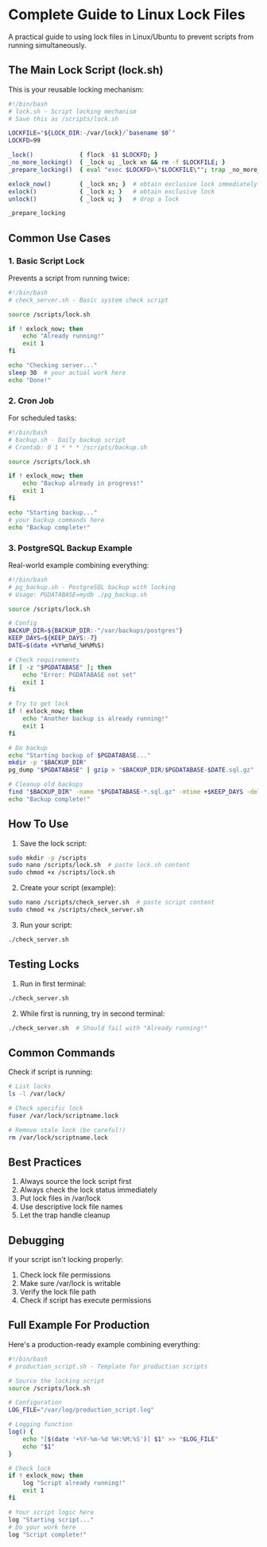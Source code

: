 # Complete Guide to Linux Lock Files

A practical guide to using lock files in Linux/Ubuntu to prevent scripts from running simultaneously.

## The Main Lock Script (lock.sh)

This is your reusable locking mechanism:

```bash
#!/bin/bash
# lock.sh - Script locking mechanism
# Save this as /scripts/lock.sh

LOCKFILE="${LOCK_DIR:-/var/lock}/`basename $0`"
LOCKFD=99

_lock()             { flock -$1 $LOCKFD; }
_no_more_locking()  { _lock u; _lock xn && rm -f $LOCKFILE; }
_prepare_locking()  { eval "exec $LOCKFD>\"$LOCKFILE\""; trap _no_more_locking EXIT; }

exlock_now()        { _lock xn; }  # obtain exclusive lock immediately or fail
exlock()            { _lock x; }   # obtain exclusive lock
unlock()            { _lock u; }   # drop a lock

_prepare_locking
```

## Common Use Cases

### 1. Basic Script Lock

Prevents a script from running twice:

```bash
#!/bin/bash
# check_server.sh - Basic system check script

source /scripts/lock.sh

if ! exlock_now; then
    echo "Already running!"
    exit 1
fi

echo "Checking server..."
sleep 30  # your actual work here
echo "Done!"
```

### 2. Cron Job

For scheduled tasks:

```bash
#!/bin/bash
# backup.sh - Daily backup script
# Crontab: 0 1 * * * /scripts/backup.sh

source /scripts/lock.sh

if ! exlock_now; then
    echo "Backup already in progress!"
    exit 1
fi

echo "Starting backup..."
# your backup commands here
echo "Backup complete!"
```

### 3. PostgreSQL Backup Example

Real-world example combining everything:

```bash
#!/bin/bash
# pg_backup.sh - PostgreSQL backup with locking
# Usage: PGDATABASE=mydb ./pg_backup.sh

source /scripts/lock.sh

# Config
BACKUP_DIR=${BACKUP_DIR:-"/var/backups/postgres"}
KEEP_DAYS=${KEEP_DAYS:-7}
DATE=$(date +%Y%m%d_%H%M%S)

# Check requirements
if [ -z "$PGDATABASE" ]; then
    echo "Error: PGDATABASE not set"
    exit 1
fi

# Try to get lock
if ! exlock_now; then
    echo "Another backup is already running!"
    exit 1
fi

# Do backup
echo "Starting backup of $PGDATABASE..."
mkdir -p "$BACKUP_DIR"
pg_dump "$PGDATABASE" | gzip > "$BACKUP_DIR/$PGDATABASE-$DATE.sql.gz"

# Cleanup old backups
find "$BACKUP_DIR" -name "$PGDATABASE-*.sql.gz" -mtime +$KEEP_DAYS -delete
echo "Backup complete!"
```

## How To Use

1. Save the lock script:

```bash
sudo mkdir -p /scripts
sudo nano /scripts/lock.sh  # paste lock.sh content
sudo chmod +x /scripts/lock.sh
```

2. Create your script (example):

```bash
sudo nano /scripts/check_server.sh  # paste script content
sudo chmod +x /scripts/check_server.sh
```

3. Run your script:

```bash
./check_server.sh
```

## Testing Locks

1. Run in first terminal:

```bash
./check_server.sh
```

2. While first is running, try in second terminal:

```bash
./check_server.sh  # Should fail with "Already running!"
```

## Common Commands

Check if script is running:

```bash
# List locks
ls -l /var/lock/

# Check specific lock
fuser /var/lock/scriptname.lock

# Remove stale lock (be careful!)
rm /var/lock/scriptname.lock
```

## Best Practices

1. Always source the lock script first
2. Always check the lock status immediately
3. Put lock files in /var/lock
4. Use descriptive lock file names
5. Let the trap handle cleanup

## Debugging

If your script isn't locking properly:

1. Check lock file permissions
2. Make sure /var/lock is writable
3. Verify the lock file path
4. Check if script has execute permissions

## Full Example For Production

Here's a production-ready example combining everything:

```bash
#!/bin/bash
# production_script.sh - Template for production scripts

# Source the locking script
source /scripts/lock.sh

# Configuration
LOG_FILE="/var/log/production_script.log"

# Logging function
log() {
    echo "[$(date '+%Y-%m-%d %H:%M:%S')] $1" >> "$LOG_FILE"
    echo "$1"
}

# Check lock
if ! exlock_now; then
    log "Script already running!"
    exit 1
fi

# Your script logic here
log "Starting script..."
# Do your work here
log "Script complete!"
```
